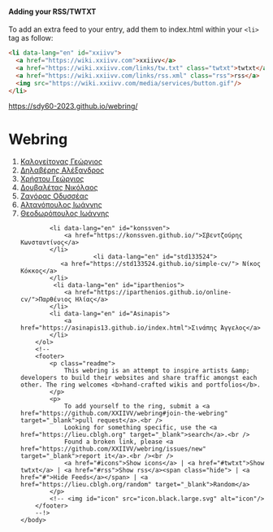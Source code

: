 #### Adding your RSS/TWTXT

To add an extra feed to your entry, add them to index.html within your `<li>` tag as follow:

```html
<li data-lang="en" id="xxiivv">
  <a href="https://wiki.xxiivv.com">xxiivv</a>
  <a href="https://wiki.xxiivv.com/links/tw.txt" class="twtxt">twtxt</a>
  <a href="https://wiki.xxiivv.com/links/rss.xml" class="rss">rss</a>
  <img src="https://wiki.xxiivv.com/media/services/button.gif"/>
</li>
```
https://sdy60-2023.github.io/webring/

# Webring
<!DOCTYPE html>
<html lang="en" id="rss">
	<head>
		<meta charset="utf-8">
		<meta name="viewport" content="width=device-width, initial-scale=1.0">
		<link rel="con" type="image/png" sizes="100x100" href="favicon.ico">
		<link rel="apple-touch-icon" type="image/png" sizes="100x100" href="favicon.ico">
	</head>
	<body id="twtxt">
		<ol id="icons">
			<li data-lang="en" id="gkalog">
				<a href="https://gkalogeitonas.github.io/online-cv/">Καλογείτονας Γεώργιος</a>
			</li>
			<li data-lang="en" id="Maurphal">
                             <a href="https://github.com/Maurphal/Maurphal/">Δηλαβέρης Αλέξανδρος</a>
			</li>
			<li data-lang="en" id="giorgos-christou">
				<a href="https://giorgos-christou.github.io/best-resume-ever/">Χρήστου Γεώργιος</a>
			</li>
			</li>
			<li data-lang="en" id="nikos7887">
				<a href="https://nikos7887.github.io/nikdouv/">Δουβαλέτας Νικόλαος</a>
			</li>
			<li data-lang="en" id="odyszagoras">
				<a href="https://github.com/odyszagoras/Odysseas-Zagoras-CV/">Ζαγόρας Οδυσσέας</a>
			</li>
			<li data-lang="en" id="std159312">
				<a href="https://std159312.github.io">Αλτανόπουλος Ιωάννης</a>
			</li>
			<li data-lang="en" id="ioannistheodoropoulos">
				<a href="https://ioannistheodoropoulos.github.io">Θεοδωρόπουλος Ιωάννης</a>
			</li>

   			<li data-lang="en" id="konssven">
				<a href="https://konssven.github.io/">Σβεντζούρης Κωνσταντίνος</a>
			</li>
                        <li data-lang="en" id="std133524">
			   <a href="https://std133524.github.io/simple-cv/"> Νίκος Κόκκος</a>
			</li>		
 			 <li data-lang="en" id="iparthenios">
				<a href="https://iparthenios.github.io/online-cv/">Παρθένιος Ηλίας</a>
			</li>
   			<li data-lang="en" id="Asinapis">
				<a href="https://asinapis13.github.io/index.html">Σινάπης Άγγελος</a>
			</li>
		</ol>
		<!--
		<footer>
			<p class="readme">
				This webring is an attempt to inspire artists &amp; developers to build their websites and share traffic amongst each other. The ring welcomes <b>hand-crafted wikis and portfolios</b>.
			</p>
			<p>
				To add yourself to the ring, submit a <a href="https://github.com/XXIIVV/webring#join-the-webring" target="_blank">pull request</a>.<br />
				Looking for something specific, use the <a href="https://lieu.cblgh.org" target="_blank">search</a>.<br />
				Found a broken link, please <a href="https://github.com/XXIIVV/webring/issues/new" target="_blank">report it</a>.<br /><br />
				<a href="#icons">Show icons</a> | <a href="#twtxt">Show twtxt</a> | <a href="#rss">Show rss</a><span class="hide"> | <a href="#">Hide Feeds</a></span> | <a href="https://lieu.cblgh.org/random" target="_blank">Random</a>
			</p>
			<!-- <img id="icon" src="icon.black.large.svg" alt="icon"/>
		</footer>
		--!>
	</body>
</html>
